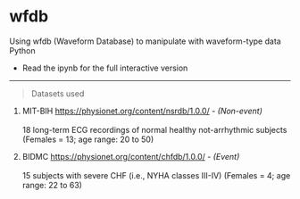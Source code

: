 # wfdb
Using wfdb (Waveform Database) to manipulate with waveform-type data Python

- Read the ipynb for the full interactive version

---




> Datasets used
1. MIT-BIH https://physionet.org/content/nsrdb/1.0.0/ - *(Non-event)* <br></br> 
18 long-term ECG recordings of normal healthy not-arrhythmic subjects (Females = 13; age range: 20 to 50) 


2. BIDMC https://physionet.org/content/chfdb/1.0.0/ - *(Event)* <br></br>
15 subjects with severe CHF (i.e., NYHA classes III-IV) (Females = 4; age range: 22 to 63)

